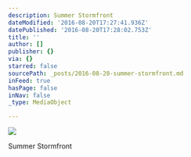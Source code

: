```yaml
---
description: Summer Stormfront
dateModified: '2016-08-20T17:27:41.936Z'
datePublished: '2016-08-20T17:28:02.753Z'
title: ''
author: []
publisher: {}
via: {}
starred: false
sourcePath: _posts/2016-08-20-summer-stormfront.md
inFeed: true
hasPage: false
inNav: false
_type: MediaObject

---
```

![](https://the-grid-user-content.s3-us-west-2.amazonaws.com/4aaac92d-acb6-4d28-ad7c-9dd324fc97a5.jpg)

Summer Stormfront